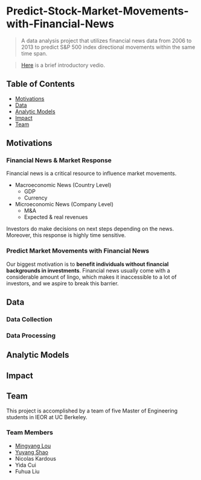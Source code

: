 # Predict-Stock-Market-Movements-with-Financial-News
>A data analysis project that utilizes financial news data from 2006 to 2013 to predict S&P 500 index directional movements within the same time span.

>[Here](https://www.youtube.com/watch?v=G42dY5b8jg0) is a brief introductory vedio.
## Table of Contents
- [Motivations](#motivations)
- [Data](#data)
- [Analytic Models](#analytic-models)
- [Impact](#impact)
- [Team](#team)

## Motivations
### Financial News & Market Response
Financial news is a critical resource to influence market movements.
- Macroeconomic News (Country Level)
  * GDP
  * Currency
- Microeconomic News (Company Level)
  * M&A
  * Expected & real revenues

Investors do make decisions on next steps depending on the news. Moreover, this response is highly time sensitive.
### Predict Market Movements with Financial News
Our biggest motivation is to __benefit individuals without financial backgrounds in investments__. Financial news usually come with a considerable amount of lingo, which makes it inaccessible to a lot of investors, and we aspire to break this barrier.
## Data
### Data Collection

### Data Processing

## Analytic Models

## Impact

## Team
This project is accomplished by a team of five Master of Engineering students in IEOR at UC Berkeley.
### Team Members
- [Mingyang Lou](https://www.linkedin.com/in/mingyanglou/)
- [Yuyang Shao](https://www.linkedin.com/in/yuyang-shao/)
- Nicolas Kardous
- Yida Cui
- Fuhua Liu

